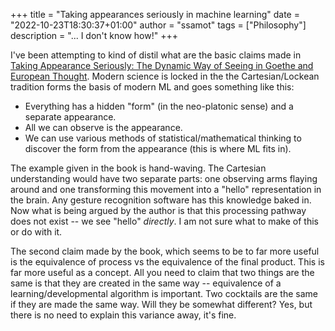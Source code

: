 +++
title = "Taking appearances seriously in machine learning"
date = "2022-10-23T18:30:37+01:00"
author = "ssamot"
tags = ["Philosophy"]
description = "... I don't know how!"
+++

I've been attempting to kind of distil what are the basic claims made in [Taking Appearance Seriously: The Dynamic Way of Seeing in Goethe and European Thought](https://www.goodreads.com/book/show/15864830-taking-appearance-seriously). Modern science is locked in the the Cartesian/Lockean tradition forms the basis of modern ML and goes something like this:

* Everything has a hidden "form" (in the neo-platonic sense) and a separate appearance.
* All we can observe is the appearance.
* We can use various methods of statistical/mathematical thinking to discover the form from the appearance (this is where ML fits in).

The example given in the book is hand-waving. The Cartesian understanding would have two separate parts: one observing arms flaying around and one transforming this movement into a "hello" representation in the brain. Any gesture recognition software has this knowledge baked in. Now what is being argued by the author is that this processing pathway does not exist -- we see "hello" *directly*. I am not sure what to make of this or do with it.

The second claim made by the book, which seems to be to far more useful is the equivalence of process vs the equivalence of the final product. This is far more useful as a concept. All you need to claim that two things are the same is that they are created in the same way -- equivalence of a learning/developmental algorithm is important. Two cocktails are the same if they are made the same way. Will they be somewhat different? Yes, but there is no need to explain this variance away, it's fine. 
